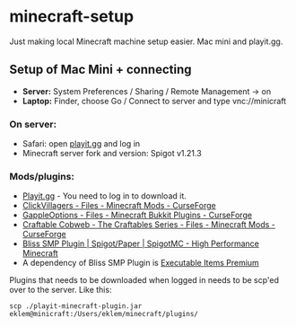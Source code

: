 # minecraft-setup
Just making local Minecraft machine setup easier. Mac mini and playit.gg.


## Setup of Mac Mini + connecting

* **Server:** System Preferences / Sharing / Remote Management -> on
* **Laptop:** Finder, choose Go / Connect to server and type vnc://minicraft

### On server:

* Safari: open [playit.gg](https://playit.gg/) and log in
* Minecraft server fork and version: Spigot v1.21.3

### Mods/plugins:

* [Playit.gg](https://playit.gg/) - You need to log in to download it.
* [ClickVillagers - Files - Minecraft Mods - CurseForge](https://www.curseforge.com/minecraft/mc-mods/clickvillagers/files/all?page=1&pageSize=20&version=1.21.1)
* [GappleOptions - Files - Minecraft Bukkit Plugins - CurseForge](https://www.curseforge.com/minecraft/bukkit-plugins/gapple-options/files/4598440)
* [Craftable Cobweb - The Craftables Series - Files - Minecraft Mods - CurseForge](https://www.curseforge.com/minecraft/mc-mods/craftable-cobweb-the-craftables-series/files/all?page=1&pageSize=20&version=1.21.1)
* [Bliss SMP Plugin | Spigot/Paper | SpigotMC - High Performance Minecraft](https://www.spigotmc.org/resources/bliss-smp-plugin-spigot-paper.113775/)
* A dependency of Bliss SMP Plugin is [Executable Items Premium](https://www.spigotmc.org/resources/5-custom-items-plugin-executable-items-add-infinite-abilities-to-your-items.83070/)

Plugins that needs to be downloaded when logged in needs to be scp'ed over to the server. Like this:

```console
scp ./playit-minecraft-plugin.jar eklem@minicraft:/Users/eklem/minecraft/plugins/
```
